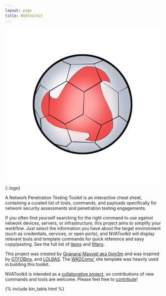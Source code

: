 ```yaml
---
layout: page
title: NVAToolkit
---
```


![logo](/assets/logo.png){:.logo}

A Network Penetration Testing Toolkit is an interactive cheat sheet, containing a curated list of tools, commands, and payloads specifically for network security assessments and penetration testing engagements.

If you often find yourself searching for the right command to use against network devices, servers, or infrastructure, this project aims to simplify your workflow. Just select the information you have about the target environment (such as credentials, services, or open ports), and NVAToolkit will display relevant tools and template commands for quick reference and easy copy/pasting. See the full list of [items](/items/) and [filters](/filters/).

This project was created by [Gnanaraj Mauviel aka 0xm3m](https://www.linkedin.com/in/gnanaraj-mauviel/) and was inspired by [GTFOBins][GTFOBins], and [LOLBAS][LOLBAS]. The [WADComs'][WADComs] site template was heavily used in building this toolkit.

NVAToolkit is intended as a [collaborative project][collaborative], so contributions of new commands and tools are welcome. Please feel free to [contribute][contribute]!

[items]: /items/
[filters]: /filters/
[GTFOBins]: https://gtfobins.github.io/
[LOLBAS]: https://lolbas-project.github.io/
[WADComs]: https://wadcoms.github.io/
[collaborative]: https://github.com/NVAtoolkit/nvatoolkit.github.io
[contribute]: /contribute/

{% include bin_table.html %}
